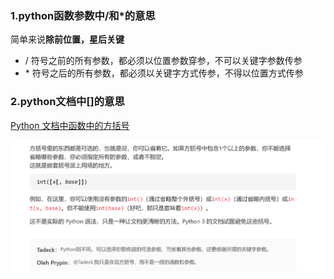 
### 1.python函数参数中/和\*的意思

简单来说**除前位置，星后关键**

- / 符号之前的所有参数，都必须以位置参数穿参，不可以关键字参数传参
- \* 符号之后的所有参数，都必须以关键字方式传参，不得以位置方式传参

### 2.python文档中[]的意思

[Python 文档中函数中的方括号](https://www.qiniu.com/qfans/qnso-10053286)

![](images/python中函数的参数_image_1.png)

